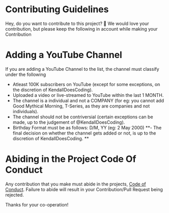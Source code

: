 # Contributing Guidelines

Hey, do you want to contribute to this project? 👋
We would love your contribution, but please keep the following in account while making your Contribution

# Adding a YouTube Channel

If you are adding a YouTube Channel to the list, the channel must classify under the following

- Atleast 100K subscribers on YouTube (except for some exceptions, on the discretion of KendallDoesCoding).
- Uploaded a video or live-streamed to YouTube within the last 1 MONTH.
- The channel is a individual and not a COMPANY (for eg: you cannot add Good Mythical Morning, T-Series, as they are companies and not individuals).
- The channel should not be contriversial (certain exceptions can be made, up to the judgement of @KendallDoesCoding).
- Birthday Format must be as follows: D/M, YY (eg: 2 May 2000)
  **- The final decision on whether the channel gets added or not, is up to the discretion of KendallDoesCoding. **

# Abiding in the Project Code Of Conduct

Any contribution that you make must abide in the projects, [Code of Conduct](/CODE_OF_CONDUCT.md). Failure to abide will result in your Contribution/Pull Request being rejected.

Thanks for your co-operation!
